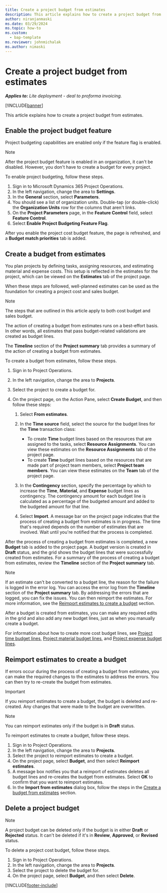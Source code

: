 ```yaml
---
title: Create a project budget from estimates
description: This article explains how to create a project budget from estimates.
author: niranjanmaski
ms.date: 03/29/2024
ms.topic: how-to
ms.custom: 
  - bap-template
ms.reviewer: johnmichalak
ms.author: nimaski
---
```


# Create a project budget from estimates

**_Applies to:_** _Lite deployment - deal to proforma invoicing._

[!INCLUDE[banner](../../includes/banner.md)]

This article explains how to create a project budget from estimates.

## Enable the project budget feature

Project budgeting capabilities are enabled only if the feature flag is enabled.

> [!NOTE]
> After the project budget feature is enabled in an organization, it can't be disabled. However, you don't have to create a budget for every project.

To enable project budgeting, follow these steps.

1. Sign in to Microsoft Dynamics 365 Project Operations.
1. In the left navigation, change the area to **Settings**.
1. In the **General** section, select **Parameters**.
1. You should see a list of organization units. Double-tap (or double-click) the **Organization Units** row for the columns that aren't links.
1. On the **Project Parameters** page, in the **Feature Control** field, select **Feature Control**.
1. Select **Enable Project Budgeting Feature Flag**.

After you enable the project cost budget feature, the page is refreshed, and a **Budget match priorities** tab is added.

## Create a budget from estimates

You plan projects by defining tasks, assigning resources, and estimating material and expense costs. This setup is reflected in the estimates for the project, which can be viewed on the **Estimates** tab of the project page.

When these steps are followed, well-planned estimates can be used as the foundation for creating a project cost and sales budget.

> [!NOTE]
> The steps that are outlined in this article apply to both cost budget and sales budget.
>
> The action of creating a budget from estimates runs on a best-effort basis. In other words, all estimates that pass budget-related validations are created as budget lines.
> 
> The **Timeline** section of the **Project summary** tab provides a summary of the action of creating a budget from estimates.

To create a budget from estimates, follow these steps.

1. Sign in to Project Operations.
1. In the left navigation, change the area to **Projects**.
1. Select the project to create a budget for.
1. On the project page, on the Action Pane, select **Create Budget**, and then follow these steps:

    1. Select **From estimates**.
    1. In the **Time source** field, select the source for the budget lines for the **Time** transaction class:

        - To create **Time** budget lines based on the resources that are assigned to the tasks, select **Resource Assignments**. You can view these estimates on the **Resource Assignments** tab of the project page.
        - To create **Time** budget lines based on the resources that are made part of project team members, select **Project team members**. You can view these estimates on the **Team** tab of the project page.

    1. In the **Contingency** section, specify the percentage by which to increase the **Time**, **Material**, and **Expense** budget lines as contingency. The contingency amount for each budget line is calculated as a percentage of the budgeted amount and added to the budgeted amount for that line.
    1. Select **Import**. A message bar on the project page indicates that the process of creating a budget from estimates is in progress. The time that's required depends on the number of estimates that are involved. Wait until you're notified that the process is completed.

After the process of creating a budget from estimates is completed, a new **Budget** tab is added to the project page. A budget version is created in **Draft** status, and the grid shows the budget lines that were successfully created from estimates. For a summary of the process of creating a budget from estimates, review the **Timeline** section of the **Project summary** tab.

> [!NOTE]
> If an estimate can't be converted to a budget line, the reason for the failure is logged in the error log. You can access the error log from the **Timeline** section of the **Project summary** tab. By addressing the errors that are logged, you can fix the issues. You can then reimport the estimates. For more information, see the [Reimport estimates to create a budget](#reimport-estimates-to-create-a-budget) section.

After a budget is created from estimates, you can make any required edits in the grid and also add any new budget lines, just as when you manually create a budget.

For information about how to create more cost budget lines, see [Project time budget lines](project-cost-time-budget-line.md), [Project material budget lines](project-cost-material-budget-line.md), and [Project expense budget lines](project-cost-expense-budget-line.md).

## Reimport estimates to create a budget

If errors occur during the process of creating a budget from estimates, you can make the required changes to the estimates to address the errors. You can then try to re-create the budget from estimates.

> [!IMPORTANT]
> If you reimport estimates to create a budget, the budget is deleted and re-created. Any changes that were made to the budget are overwritten.

> [!NOTE]
> You can reimport estimates only if the budget is in **Draft** status.

To reimport estimates to create a budget, follow these steps.

1. Sign in to Project Operations.
1. In the left navigation, change the area to **Projects**.
1. Select the project to reimport estimates to create a budget.
1. On the project page, select **Budget**, and then select **Reimport estimates**.
1. A message box notifies you that a reimport of estimates deletes all budget lines and re-creates the budget from estimates. Select **OK** to confirm that you want to reimport estimates.
1. In the **Import from estimates** dialog box, follow the steps in the [Create a budget from estimates](#create-a-budget-from-estimates) section.

## Delete a project budget

> [!NOTE]
> A project budget can be deleted only if the budget is in either **Draft** or **Rejected** status. It can't be deleted if it's in **Review**, **Approved**, or **Revised** status.

To delete a project cost budget, follow these steps.

1. Sign in to Project Operations.
1. In the left navigation, change the area to **Projects**.
1. Select the project to delete the budget for.
1. On the project page, select **Budget**, and then select **Delete**.

[!INCLUDE[footer-include](../../includes/footer-banner.md)]
